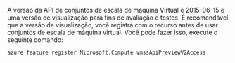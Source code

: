 A versão da API de conjuntos de escala de máquina Virtual é 2015-06-15 e uma versão de visualização para fins de avaliação e testes. É recomendável que a versão de visualização, você registra com o recurso antes de usar conjuntos de escala de máquina virtual. Você pode fazer isso, execute o seguinte comando:

    azure feature register Microsoft.Compute vmssApiPreviewV2Access
